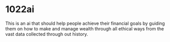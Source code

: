# 1022ai
This is an ai that should help people achieve their financial goals by guiding them on how to make and manage wealth through all ethical ways from the vast data collected through out history.
